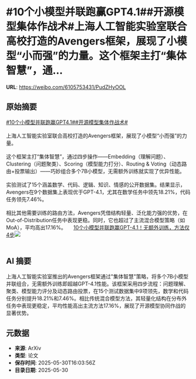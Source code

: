 # #10个小模型并联跑赢GPT4.1##开源模型集体作战术#上海人工智能实验室联合高校打造的Avengers框架，展现了小模型“小而强”的力量。这个框架主打“集体智慧”，通...

**URL**: https://weibo.com/6105753431/PudZHyOOL

## 原始摘要

<a href="https://m.weibo.cn/search?containerid=231522type%3D1%26t%3D10%26q%3D%2310%E4%B8%AA%E5%B0%8F%E6%A8%A1%E5%9E%8B%E5%B9%B6%E8%81%94%E8%B7%91%E8%B5%A2GPT4.1%23&amp;extparam=%2310%E4%B8%AA%E5%B0%8F%E6%A8%A1%E5%9E%8B%E5%B9%B6%E8%81%94%E8%B7%91%E8%B5%A2GPT4.1%23" data-hide=""><span class="surl-text">#10个小模型并联跑赢GPT4.1#</span></a><a href="https://m.weibo.cn/search?containerid=231522type%3D1%26t%3D10%26q%3D%23%E5%BC%80%E6%BA%90%E6%A8%A1%E5%9E%8B%E9%9B%86%E4%BD%93%E4%BD%9C%E6%88%98%E6%9C%AF%23&amp;extparam=%23%E5%BC%80%E6%BA%90%E6%A8%A1%E5%9E%8B%E9%9B%86%E4%BD%93%E4%BD%9C%E6%88%98%E6%9C%AF%23" data-hide=""><span class="surl-text">#开源模型集体作战术#</span></a><br><br>上海人工智能实验室联合高校打造的Avengers框架，展现了小模型“小而强”的力量。<br><br>这个框架主打“集体智慧”，通过四步操作——Embedding（理解问题）、Clustering（问题聚类）、Scoring（模型能力打分）、Routing &amp; Voting（动态路由+投票输出）——巧妙组合多个7B小模型，无需额外训练就实现了优异性能。<br><br>实验测试了15个涵盖数学、代码、逻辑、知识、情感的公开数据集。结果显示，Avengers在9个数据集上表现优于GPT-4.1，尤其在数学任务中领先18.21%，代码任务领先7.46%。<br><br>相比其他需要训练的路由方法，Avengers凭借结构轻量、泛化能力强的优势，在Out-of-Distribution任务中表现更稳。同时，它也超过了主流混合模型策略（如MoA），平均高出17.16%。 <a href="https://weibo.com/ttarticle/p/show?id=2309405172036376330536" data-hide=""><span class="url-icon"><img style="width: 1rem;height: 1rem" src="https://h5.sinaimg.cn/upload/2015/09/25/3/timeline_card_small_article_default.png" referrerpolicy="no-referrer"></span><span class="surl-text">10个小模型并联跑赢GPT-4.1！无额外训练，方法仅4步</span></a><img style="" src="https://tvax1.sinaimg.cn/large/006Fd7o3gy1i1xla6a4dnj30by06qdga.jpg" referrerpolicy="no-referrer"><br><br>

## AI 摘要

上海人工智能实验室推出的Avengers框架通过"集体智慧"策略，将多个7B小模型并联组合，无需额外训练即超越GPT-4.1性能。该框架采用四步流程：问题理解、聚类、模型能力评分及动态路由投票，在15个测试数据集中9项领先，数学和代码任务分别提升18.21%和7.46%。相比传统混合模型方法，其轻量化结构在分布外任务中表现更稳定，平均性能高出主流方法17.16%，展现了开源模型协同作战的显著优势。

## 元数据

- **来源**: ArXiv
- **类型**: 论文
- **保存时间**: 2025-05-30T16:03:56Z
- **目录日期**: 2025-05-30
